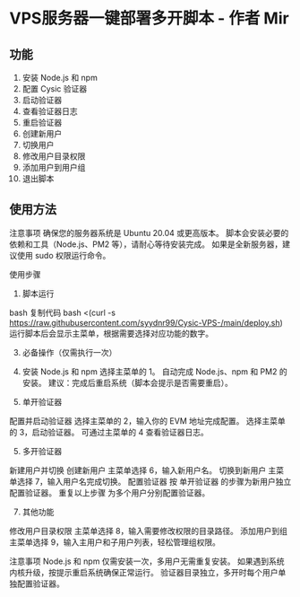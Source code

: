 # VPS服务器一键部署多开脚本 - 作者 Mir

## 功能
1. 安装 Node.js 和 npm
2. 配置 Cysic 验证器
3. 启动验证器
4. 查看验证器日志
5. 重启验证器
6. 创建新用户
7. 切换用户
8. 修改用户目录权限
9. 添加用户到用户组
10. 退出脚本

## 使用方法
注意事项
确保您的服务器系统是 Ubuntu 20.04 或更高版本。
脚本会安装必要的依赖和工具（Node.js、PM2 等），请耐心等待安装完成。
如果是全新服务器，建议使用 sudo 权限运行命令。

使用步骤
1. 脚本运行
   
bash
复制代码
bash <(curl -s https://raw.githubusercontent.com/syydnr99/Cysic-VPS-/main/deploy.sh)
运行脚本后会显示主菜单，根据需要选择对应功能的数字。

3. 必备操作（仅需执行一次）
   
1. 安装 Node.js 和 npm
选择主菜单的 1。
自动完成 Node.js、npm 和 PM2 的安装。
建议：完成后重启系统（脚本会提示是否需要重启）。

3. 单开验证器
   
配置并启动验证器
选择主菜单的 2，输入你的 EVM 地址完成配置。
选择主菜单的 3，启动验证器。
可通过主菜单的 4 查看验证器日志。

5. 多开验证器

新建用户并切换
创建新用户
主菜单选择 6，输入新用户名。
切换到新用户
主菜单选择 7，输入用户名完成切换。
配置验证器
按 单开验证器 的步骤为新用户独立配置验证器。
重复以上步骤 为多个用户分别配置验证器。

7. 其他功能

修改用户目录权限
主菜单选择 8，输入需要修改权限的目录路径。
添加用户到组
主菜单选择 9，输入主用户和子用户列表，轻松管理组权限。

注意事项
Node.js 和 npm 仅需安装一次，多用户无需重复安装。
如果遇到系统内核升级，按提示重启系统确保正常运行。
验证器目录独立，多开时每个用户单独配置验证器。

